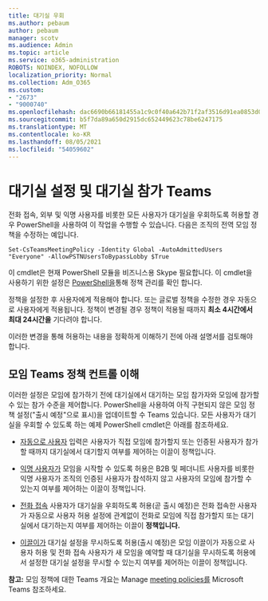 ```yaml
---
title: 대기실 우회
ms.author: pebaum
author: pebaum
manager: scotv
ms.audience: Admin
ms.topic: article
ms.service: o365-administration
ROBOTS: NOINDEX, NOFOLLOW
localization_priority: Normal
ms.collection: Adm_O365
ms.custom:
- "2673"
- "9000740"
ms.openlocfilehash: dac6690b66181455a1c9c0f40a642b71f2af3516d91ea0853d06564b017b03a2
ms.sourcegitcommit: b5f7da89a650d2915dc652449623c78be6247175
ms.translationtype: MT
ms.contentlocale: ko-KR
ms.lasthandoff: 08/05/2021
ms.locfileid: "54059602"
---
```

# <a name="control-lobby-settings-and-level-of-participation-in-teams"></a>대기실 설정 및 대기실 참가 Teams

전화 접속, 외부 및 익명 사용자를 비롯한 모든 사용자가 대기실을 우회하도록 허용할 경우 PowerShell을 사용하여 이 작업을 수행할 수 있습니다.  다음은 조직의 전역 모임 정책을 수정하는 예입니다.

`Set-CsTeamsMeetingPolicy -Identity Global -AutoAdmittedUsers "Everyone" -AllowPSTNUsersToBypassLobby $True`

이 cmdlet은 현재 PowerShell 모듈을 비즈니스용 Skype 필요합니다. 이 cmdlet을 사용하기 위한 설정은 [PowerShell을](https://docs.microsoft.com/microsoftteams/teams-powershell-overview#managing-policies-via-powershell)통해 정책 관리를 확인 합니다.

정책을 설정한 후 사용자에게 적용해야 합니다. 또는 글로벌 정책을 수정한 경우 자동으로 사용자에게 적용됩니다. 정책이 변경될 경우 정책이 적용될 때까지 **최소 4시간에서 최대 24시간을** 기다려야 합니다. 

이러한 변경을 통해 허용하는 내용을 정확하게 이해하기 전에 아래 설명서를 검토해야 합니다.


## <a name="understanding-teams-meeting-lobby-policy-controls"></a>모임 Teams 정책 컨트롤 이해

이러한 설정은 모임에 참가하기 전에 대기실에서 대기하는 모임 참가자와 모임에 참가할 수 있는 참가 수준을 제어합니다. PowerShell을 사용하여 아직 구현되지 않은 모임 정책 설정("출시 예정"으로 표시)을 업데이트할 수 Teams 있습니다. 모든 사용자가 대기실을 우회할 수 있도록 하는 예제 PowerShell cmdlet은 아래를 참조하세요.

- [자동으로 사용자](https://docs.microsoft.com/microsoftteams/meeting-policies-in-teams#automatically-admit-people) 입력은 사용자가 직접 모임에 참가할지 또는 인증된 사용자가 참가할 때까지 대기실에서 대기할지 여부를 제어하는 이끌이 정책입니다.

- [익명 사용자가](https://docs.microsoft.com/microsoftteams/meeting-policies-in-teams#allow-anonymous-people-to-start-a-meeting) 모임을 시작할 수 있도록 허용은 B2B 및 페더니트 사용자를 비롯한 익명 사용자가 조직의 인증된 사용자가 참석하지 않고 사용자의 모임에 참가할 수 있는지 여부를 제어하는 이끌이 정책입니다.

- [전화 접속](https://docs.microsoft.com/microsoftteams/meeting-policies-in-teams#allow-dial-in-users-to-bypass-the-lobby-coming-soon) 사용자가 대기실을 우회하도록 허용(곧 출시 예정)은 전화 접속한 사용자가 자동으로 사용자 허용 설정에 관계없이 전화로 모임에 직접 참가할지 또는 대기실에서 대기하는지 여부를 제어하는 이끌이 **정책입니다.** 

- [이끌이가](https://docs.microsoft.com/microsoftteams/meeting-policies-in-teams#allow-organizers-to-override-lobby-settings-coming-soon) 대기실 설정을 무시하도록 허용(출시 예정)은 모임 이끌이가 자동으로 사용자 허용 및 전화 접속 사용자가  새 모임을  예약할 때 대기실을 무시하도록 허용에서 설정한 대기실 설정을 무시할 수 있는지 여부를 제어하는 이끌이 정책입니다.

**참고:** 모임 정책에 대한 Teams 개요는 Manage [meeting policies를](https://docs.microsoft.com/microsoftteams/meeting-policies-in-teams) Microsoft Teams 참조하세요.
